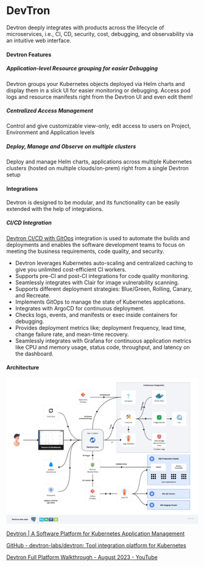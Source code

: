 # DevTron

Devtron deeply integrates with products across the lifecycle of microservices, i.e., CI, CD, security, cost, debugging, and observability via an intuitive web interface.

#### Devtron Features

##### Application-level Resource grouping for easier Debugging

Devtron groups your Kubernetes objects deployed via Helm charts and display them in a slick UI for easier monitoring or debugging. Access pod logs and resource manifests right from the Devtron UI and even edit them!

##### Centralized Access Management

Control and give customizable view-only, edit access to users on Project, Environment and Application levels

##### Deploy, Manage and Observe on multiple clusters

Deploy and manage Helm charts, applications across multiple Kubernetes clusters (hosted on multiple clouds/on-prem) right from a single Devtron setup

#### Integrations

Devtron is designed to be modular, and its functionality can be easily extended with the help of integrations.

##### CI/CD Integration

[Devtron CI/CD with GitOps](https://github.com/devtron-labs/devtron#install-devtron-with-cicd-integration) integration is used to automate the builds and deployments and enables the software development teams to focus on meeting the business requirements, code quality, and security.

- Devtron leverages Kubernetes auto-scaling and centralized caching to give you unlimited cost-efficient CI workers.
- Supports pre-CI and post-CI integrations for code quality monitoring.
- Seamlessly integrates with Clair for image vulnerability scanning.
- Supports different deployment strategies: Blue/Green, Rolling, Canary, and Recreate.
- Implements GitOps to manage the state of Kubernetes applications.
- Integrates with ArgoCD for continuous deployment.
- Checks logs, events, and manifests or exec inside containers for debugging.
- Provides deployment metrics like; deployment frequency, lead time, change failure rate, and mean-time recovery.
- Seamlessly integrates with Grafana for continuous application metrics like CPU and memory usage, status code, throughput, and latency on the dashboard.

#### Architecture

![](https://github.com/devtron-labs/devtron/raw/main/assets/Architecture.jpg)

[Devtron | A Software Platform for Kubernetes Application Management](https://devtron.ai/)

[GitHub - devtron-labs/devtron: Tool integration platform for Kubernetes](https://github.com/devtron-labs/devtron)

[Devtron Full Platform Walkthrough - August 2023 - YouTube](https://www.youtube.com/watch?v=_CjYBSKCog0&ab_channel=Devtron)
